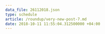 ```yaml
---
data_file: 26112018.json
type: schedule
article: /roundup/very-new-post-7.md
date: 2018-10-11 11:55:04.312500000 +04:00
---
```





